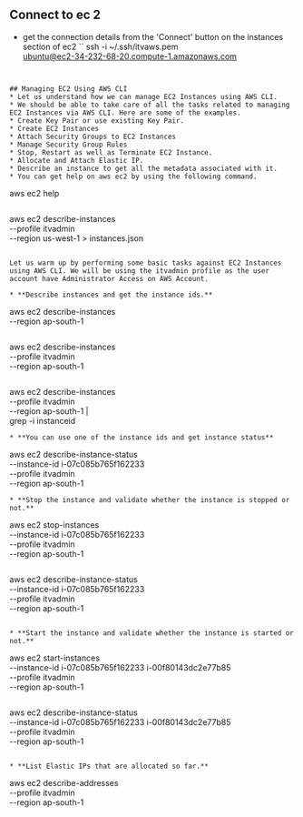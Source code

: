 ## Connect to ec 2
* get the connection details from the 'Connect' button on the instances section of ec2
``
ssh -i ~/.ssh/itvaws.pem \
ubuntu@ec2-34-232-68-20.compute-1.amazonaws.com
```


## Managing EC2 Using AWS CLI
* Let us understand how we can manage EC2 Instances using AWS CLI.
* We should be able to take care of all the tasks related to managing EC2 Instances via AWS CLI. Here are some of the examples.
* Create Key Pair or use existing Key Pair.
* Create EC2 Instances
* Attach Security Groups to EC2 Instances
* Manage Security Group Rules
* Stop, Restart as well as Terminate EC2 Instance.
* Allocate and Attach Elastic IP.
* Describe an instance to get all the metadata associated with it.
* You can get help on aws ec2 by using the following command.

```
aws ec2 help
```

```
aws ec2 describe-instances \
 --profile itvadmin \
 --region us-west-1 > instances.json
```

Let us warm up by performing some basic tasks against EC2 Instances using AWS CLI. We will be using the itvadmin profile as the user account have Administrator Access on AWS Account.

* **Describe instances and get the instance ids.**

```
aws ec2 describe-instances \
 --region ap-south-1
```

```
aws ec2 describe-instances \
 --profile itvadmin \
 --region ap-south-1
```

```
aws ec2 describe-instances \
 --profile itvadmin \
 --region ap-south-1 | \
grep -i instanceid
 
```
* **You can use one of the instance ids and get instance status**
```
aws ec2 describe-instance-status \
--instance-id i-07c085b765f162233 \
 --profile itvadmin \
 --region ap-south-1
```
* **Stop the instance and validate whether the instance is stopped or not.**

```
aws ec2 stop-instances \
 --instance-id i-07c085b765f162233 \
 --profile itvadmin \
 --region ap-south-1
```

```
aws ec2 describe-instance-status \
 --instance-id i-07c085b765f162233 \
 --profile itvadmin \
 --region ap-south-1
```

* **Start the instance and validate whether the instance is started or not.**
```
aws ec2 start-instances \
 --instance-id i-07c085b765f162233 i-00f80143dc2e77b85 \
 --profile itvadmin \
 --region ap-south-1
```

```
aws ec2 describe-instance-status \
 --instance-id i-07c085b765f162233 i-00f80143dc2e77b85 \
 --profile itvadmin \
 --region ap-south-1
```

* **List Elastic IPs that are allocated so far.**
```
aws ec2 describe-addresses \
 --profile itvadmin \
 --region ap-south-1


```
